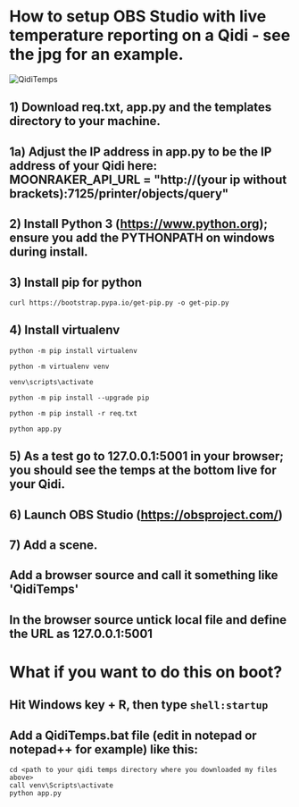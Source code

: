 # How to setup OBS Studio with live temperature reporting on a Qidi - see the jpg for an example.
![QidiTemps](https://github.com/user-attachments/assets/56abc125-4a6c-477a-8d16-1805b0fc7fcf)

## 1) Download req.txt, app.py and the templates directory to your machine.

## 1a) Adjust the IP address in app.py to be the IP address of your Qidi here: MOONRAKER_API_URL = "http://(your ip without brackets):7125/printer/objects/query"

## 2) Install Python 3 (https://www.python.org); ensure you add the PYTHONPATH on windows during install.

## 3) Install pip for python

```curl https://bootstrap.pypa.io/get-pip.py -o get-pip.py```

## 4) Install virtualenv

```python -m pip install virtualenv```

```python -m virtualenv venv```

```venv\scripts\activate```

```python -m pip install --upgrade pip```

```python -m pip install -r req.txt```

```python app.py```

## 5) As a test go to 127.0.0.1:5001 in your browser; you should see the temps at the bottom live for your Qidi.

## 6) Launch OBS Studio (https://obsproject.com/)

## 7) Add a scene.

## Add a browser source and call it something like 'QidiTemps'

## In the browser source untick local file and define the URL as 127.0.0.1:5001

# What if you want to do this on boot?

## Hit Windows key + R, then type ```shell:startup```

## Add a QidiTemps.bat file (edit in notepad or notepad++ for example) like this: 

```@echo off
cd <path to your qidi temps directory where you downloaded my files above>
call venv\Scripts\activate
python app.py
```

